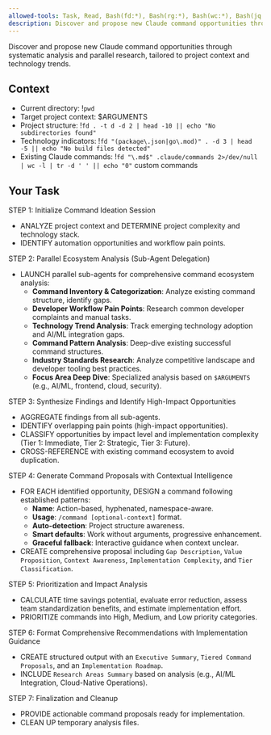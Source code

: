 ```yaml
---
allowed-tools: Task, Read, Bash(fd:*), Bash(rg:*), Bash(wc:*), Bash(jq:*), Bash(gdate:*), Bash(eza:*)
description: Discover and propose new Claude command opportunities through systematic analysis and parallel research.
---
```


Discover and propose new Claude command opportunities through systematic analysis and parallel research, tailored to project context and technology trends.

## Context

- Current directory: !`pwd`
- Target project context: $ARGUMENTS
- Project structure: !`fd . -t d -d 2 | head -10 || echo "No subdirectories found"`
- Technology indicators: !`fd "(package\.json|go\.mod)" . -d 3 | head -5 || echo "No build files detected"`
- Existing Claude commands: !`fd "\.md$" .claude/commands 2>/dev/null | wc -l | tr -d ' ' || echo "0"` custom commands

## Your Task

STEP 1: Initialize Command Ideation Session

- ANALYZE project context and DETERMINE project complexity and technology stack.
- IDENTIFY automation opportunities and workflow pain points.

STEP 2: Parallel Ecosystem Analysis (Sub-Agent Delegation)

- LAUNCH parallel sub-agents for comprehensive command ecosystem analysis:
  - **Command Inventory & Categorization**: Analyze existing command structure, identify gaps.
  - **Developer Workflow Pain Points**: Research common developer complaints and manual tasks.
  - **Technology Trend Analysis**: Track emerging technology adoption and AI/ML integration gaps.
  - **Command Pattern Analysis**: Deep-dive existing successful command structures.
  - **Industry Standards Research**: Analyze competitive landscape and developer tooling best practices.
  - **Focus Area Deep Dive**: Specialized analysis based on `$ARGUMENTS` (e.g., AI/ML, frontend, cloud, security).

STEP 3: Synthesize Findings and Identify High-Impact Opportunities

- AGGREGATE findings from all sub-agents.
- IDENTIFY overlapping pain points (high-impact opportunities).
- CLASSIFY opportunities by impact level and implementation complexity (Tier 1: Immediate, Tier 2: Strategic, Tier 3: Future).
- CROSS-REFERENCE with existing command ecosystem to avoid duplication.

STEP 4: Generate Command Proposals with Contextual Intelligence

- FOR EACH identified opportunity, DESIGN a command following established patterns:
  - **Name**: Action-based, hyphenated, namespace-aware.
  - **Usage**: `/command [optional-context]` format.
  - **Auto-detection**: Project structure awareness.
  - **Smart defaults**: Work without arguments, progressive enhancement.
  - **Graceful fallback**: Interactive guidance when context unclear.
- CREATE comprehensive proposal including `Gap Description`, `Value Proposition`, `Context Awareness`, `Implementation Complexity`, and `Tier Classification`.

STEP 5: Prioritization and Impact Analysis

- CALCULATE time savings potential, evaluate error reduction, assess team standardization benefits, and estimate implementation effort.
- PRIORITIZE commands into High, Medium, and Low priority categories.

STEP 6: Format Comprehensive Recommendations with Implementation Guidance

- CREATE structured output with an `Executive Summary`, `Tiered Command Proposals`, and an `Implementation Roadmap`.
- INCLUDE `Research Areas Summary` based on analysis (e.g., AI/ML Integration, Cloud-Native Operations).

STEP 7: Finalization and Cleanup

- PROVIDE actionable command proposals ready for implementation.
- CLEAN UP temporary analysis files.
